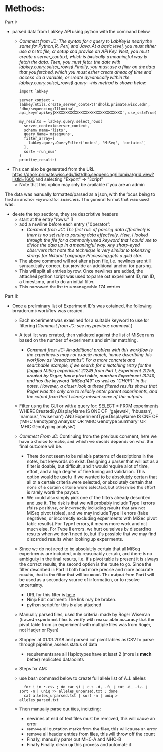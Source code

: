 # Methods:

Part I:
* parsed data from LabKey API using python with the command below
  * *Comment from JC: The syntax for a query to LabKey is nearly the same for Python, R, Perl, and Java. At a basic level, you must either use a netrc file, or setup and provide an API Key. Next, you must create a server_context, which is basically a meaningful way to fetch the data. Then, you must fetch the data with labkey.query.select_rows() Finally, you must use a filter on the data that you fetched, which you must either create ahead of time and access via a variable, or create dynamically within the labkey.query.select_rows() query--this method is shown below.*


        import labkey

        server_context = labkey.utils.create_server_context('dholk.primate.wisc.edu', 'dho/sequencing/Illumina', api_key='apikey|XXXXXXXXXXXXXXXXXXXXXXXXXXXXXXX', use_ssl=True)

        my_results = labkey.query.select_rows(
          server_context=server_context,
          schema_name='lists',
          query_name='miseqRuns',
          filter_array=[
            labkey.query.QueryFilter('notes', 'MiSeq', 'contains')
          ],
          sort='-run_num'
        )
        print(my_results)

* This can also be generated from the URL https://dholk.primate.wisc.edu/list/dho/sequencing/Illumina/grid.view?listId=1600 and selecting "Export" -> "Script"
  * Note that this option may only be available if you are an admin.

The data was manually formatted/parsed as a json, with the focus being to find an anchor keyword for searches. The general format that was used was:
* delete the top sections, they are descriptive headers
  * start at the entry "rows:" []
  * add a newline before each entry {"Operator":
    * *Comment from JC: The first rule of parsing data effectively is there is no set rule to parsing data effectively.  Here, I looked through the file for a commonly used keyword that I could use to divide the data up in a meaningful way. Any sharp-eyed observers that note this technique is very similar to tokenzing strings for Natural Language Processing gets a gold star.*
  * The above command will not alter a json file, i.e. newlines are still syntactically correct, but provide an additional anchor for parsing.
  * This will split all entries by row. Once newlines are added, the attached python script was used to parse out experiment ID, run ID, a timestamp, and to do an initial filter.
  * This narrowed the list to a manageable 174 entries.

Part II:
* Once a preliminary list of Experiment ID's was obtained, the following breadcrumb workflow was created.
  * Each experiment was examined for a suitable keyword to use for filtering (*Comment from JC: see my previous comment.*)
  * A test list was created, then validated against the list of MiSeq runs based on the number of experiments and similar matching.
    * *Comment from JC: An additional problem with this workflow is the experiments may not exactly match, hence describing this workflow as "breadcrumbs". For a more concrete and searchable example, if we search for a matching entry for the flagged MiSeq experiment 21249 from Part I, Experiment 21259, created by Roger, has a pivot table, matches Experiment 21249, and has the keyword "MiSeq140" as well as "CHOP1" in the notes. However, a closer look at these filtered results shows that Roger was the only one to reliably enter parent experiments, and the output from Part I clearly missed some of the outputs.*
  * Filter using the GUI or with a query for:
           SELECT *
           FROM experiments
           WHERE
               CreatedBy.DisplayName IS ONE OF ('gajewski', 'hbussan', 'namous', 'rwiseman')
               AND
               ExperimentType.DisplayName IS ONE OF ('MHC Genotyping Analysis' OR 'MHC Genotype Summary' OR 'MHC Genotyping analysis')

  * *Comment From JC*: Continuing from the previous comment, here we have a choice to make, and which we decide depends on what the final outcome will be.
    * There do not seem to be reliable patterns of descriptions in the notes, but keywords do exist.  Designing a parser that will act as a filter is doable, but difficult, and it would require a lot of time, effort, and a high degree of fine tuning and validation. This option would be useful if we wanted to be absolutely certain that all of a certain criteria were selected, or absolutely certain that none of a certain criteria were selected, but otherwise the effort is rarely worth the payout.
    * We could also simply pick one of the filters already described and use it. The risk is that we will probably include Type I errors (false positives, or incorrectly including results that are not MiSeq pivot tables), and we may include Type II errors (false negatives, or incorrectly excluding experiments with MiSeq pivot table results). For Type I errors, it means more work and not much else. For Type II errors, we hurt ourselves by discarding results when we don't need to, but it's possible that we may find discarded results when looking up experiments.  
  * Since we do not need to be absolutely certain that all MiSeq experiments are included, only reasonably certain, and there is no ambiguity in the final results, i.e. if a pivot table is present it is always the correct results, the second option is the route to go. Since the filter described in Part II both had more precise and more accurate results, that is the filter that will be used.  The output from Part I will be used as a secondary source of information, or to resolve uncertainty.
    * URL for this filter is [here](https://dholk.primate.wisc.edu/query/dho/experiments/executeQuery.view?schemaName=OConnorExperiments&query.queryName=Experiments&query.columns=ExperimentNumber%2CCreatedBy%2CCreated%2CModified%2CDescription%2CExperimentTypeId%2CGrantId%2CParentExperiments&query.CreatedBy/DisplayName~in=gajewski;hbussan;namous;rwiseman&query.Description~isnonblank=&query.ExperimentTypeId/Name~in=MHC%20Genotyping%20analysis;MHC%20Genotyping%20Analysis;MHC%20Genotype%20Summary)
    * Ninja Edit comment: The link may be broken.
    * python script for this is also attached
  * Manually parsed files, used the criteria: made by Roger Wiseman (traced experiment files to verify with reasonable accuracy that the pivot table from an experiment with multiple files was from Roger, not Hadjer or Ryan)
  * Stopped at 01/01/2018 and parsed out pivot tables as CSV to parse through pipeline, assess status of data
    * requirements are all Haplotypes have at least 2 (more is **much** better) replicated datapoints
  * Steps for AM:
  * use bash command below to create full allele list of ALL alleles:

          for i in *.csv ; do cat $i | cut -d, -f1 | cut -d_ -f2- | sort -n | uniq >> alleles_unparsed.txt ; done
          cat alleles_unparsed.txt | sort -n | uniq > alleles_parsed.txt

  * Then manually parse out files, including:
    * newlines at end of text files must be removed, this will cause an error
    * remove all quotation marks from the files, this will cause an error
    * remove all header entries from files, this will throw off the count
    * Finally, manually parse out MHC-A and MHC-B
    * Finally Finally, clean up this process and automate it
